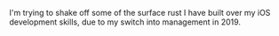 I'm trying to shake off some of the surface rust I have built over my iOS development skills, due to my switch into management in 2019.
<!---
ArikSidIyer/ArikSidIyer is a ✨ special ✨ repository because its `README.md` (this file) appears on your GitHub profile.
You can click the Preview link to take a look at your changes.
--->
